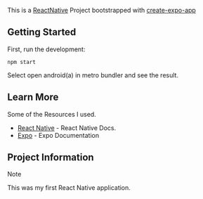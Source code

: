 This is a [ReactNative](https://reactnative.dev/) Project bootstrapped with [create-expo-app](https://github.com/expo/create-react-native-app)

## Getting Started
First, run the development:
```
npm start
```
Select open android(a) in metro bundler and see the result.

## Learn More
Some of the Resources I used. 
- [React Native](https://reactnative.dev/docs/getting-started) - React Native Docs.
- [Expo](https://docs.expo.dev/tutorial/introduction/) - Expo Documentation

## Project Information
> [!NOTE]
> This was my first React Native application.
